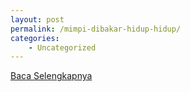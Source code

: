 ```yaml
---
layout: post
permalink: /mimpi-dibakar-hidup-hidup/
categories:
    - Uncategorized
---
```


[Baca Selengkapnya](/03)